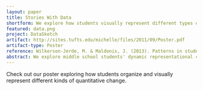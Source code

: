 ```yaml
---
layout: paper
title: Stories With Data
shortform: We explore how students visually represent different types of quantitative situations at AERA 2013.
featured: data.png
project: DataSketch
artifact: http://sites.tufts.edu/michelle/files/2011/09/Poster.pdf
artifact-type: Poster
reference: Wilkerson-Jerde, M. & Maldonis, J. (2013). Patterns in students’ processes for representing quantitative change across multiple scenarios with multiple media. Post presented at the 2013 Annual Meeting of the American Educational Research Association (AERA), San Francisco, CA. April 27-May 1.
abstract: We explore middle school students' dynamic representational competence – competence with representations of quantitative situations that vary over time, or that utilize time as a representational dimension. Given the increasing importance of computational representation and complex systems in K-12 education, we explore across multiple representational media and task types. We analyze student artifacts and semi-clinical interviews to identify four core 'units' students use to construct and describe representations&#58; Setting, Object, Measure of Change, and Rules. These enable us to align and compare features of different normative, non-normative, and emerging representational systems, which we argue is important at a time when science and mathematics educators are increasingly interested in flexible modeling, data analysis, and systems thinking activities across the K-12 curriculum.
---
```

Check out our poster exploring how students organize and visually represent different kinds of quantitative change.